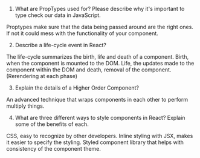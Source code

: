 1. What are PropTypes used for? Please describe why it's important to type check our data in JavaScript.

Proptypes make sure that the data being passed around are the right ones. If not it could mess with the functionality of your component.


2. Describe a life-cycle event in React?

The life-cycle summarizes the birth, life and death of a component. Birth, when the component is mounted to the DOM. Life, the updates made to the component within the DOM and death, removal of the component.(Rerendering at each phase)


3. Explain the details of a Higher Order Component?

An advanced technique that wraps components in each other to perform multiply things.


4. What are three different ways to style components in React? Explain some of the benefits of each.

CSS, easy to recognize by other developers. Inline styling with JSX, makes it easier to specify the styling. Styled component library that helps with consistency of the component theme.
